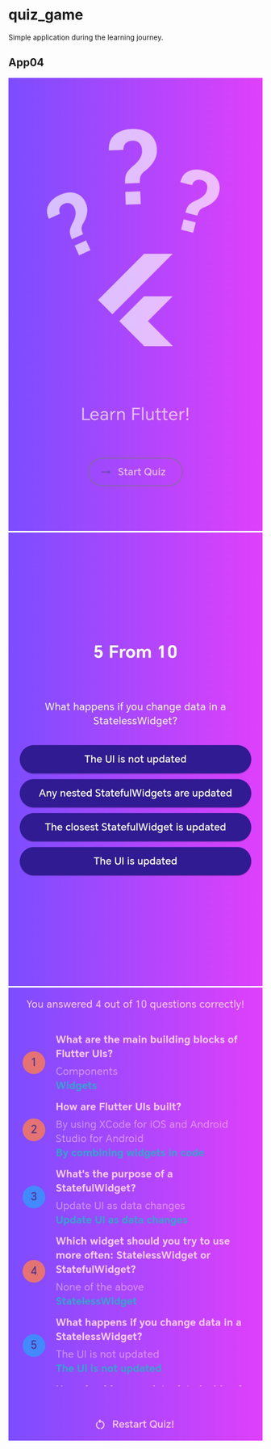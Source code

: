 # quiz_game
Simple application during the learning journey.

## App04

![Screenshot](screen1.jpg)  ![Screenshot](screen2.jpg)  ![Screenshot](screen3.jpg)
